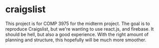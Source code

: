 # craigslist
This project is for COMP 3975 for the midterm project.  The goal is to reproduce Craigslist, but we're wanting to use react.js, and firebase.  It should be hell, but also a good experience.  With the right amount of planning and structure, this hopefully will be much more smoother.
